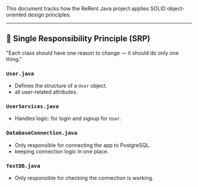 This document tracks how the ReRent Java project applies SOLID object-oriented design principles.

---

## 🔹 Single Responsibility Principle (SRP)

"Each class should have one reason to change — it should do only one thing."

### `User.java`
- Defines the structure of a `User` object.
- all user-related attributes.

### `UserServices.java`
- Handles logic: for login and signup for `User`.

### `DatabaseConnection.java`
- Only responsible for connecting the app to PostgreSQL.
- keeping connection logic in one place.

### `TestDB.java`
- Only responsible for checking the connection is working.

